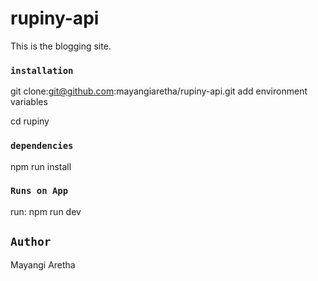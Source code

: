 # rupiny-api

This is the blogging site.

### `installation`
 git clone:git@github.com:mayangiaretha/rupiny-api.git
 add environment variables 

cd rupiny

### `dependencies`
npm run install

###  `Runs on App`
run: npm run dev

## `Author`
Mayangi Aretha

